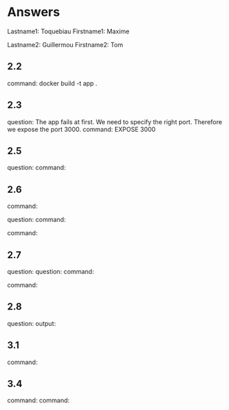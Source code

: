 # Answers

Lastname1: Toquebiau
Firstname1: Maxime

Lastname2: Guillermou
Firstname2: Tom

## 2.2
command: docker build -t app .

## 2.3
question: The app fails at first. We need to specify the right port. Therefore we expose the port 3000.
command: EXPOSE 3000

## 2.5
question:
command:

## 2.6
command:

question:
command:

command:

## 2.7
question:
question:
command:

command:

## 2.8
question:
output:

## 3.1
command:

## 3.4
command:
command:
